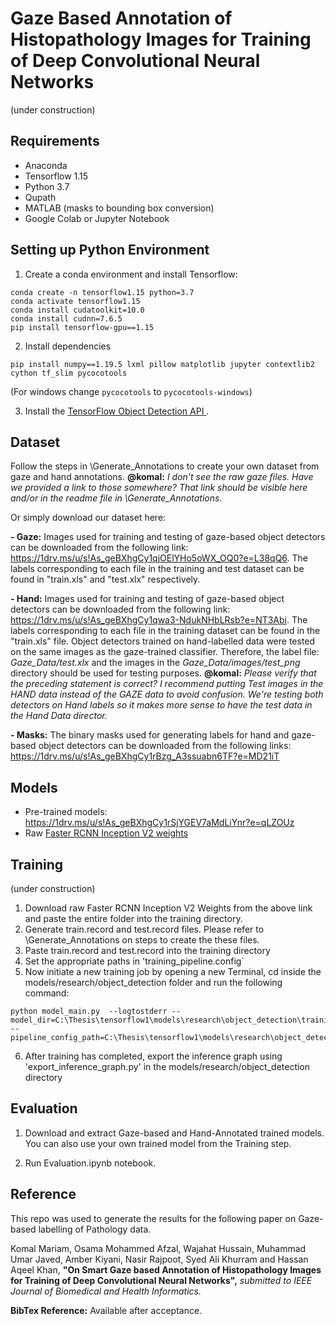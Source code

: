 # Gaze Based Annotation of Histopathology Images for Training of Deep Convolutional Neural Networks
(under construction)

## Requirements
- Anaconda
- Tensorflow 1.15
- Python 3.7
- Qupath
- MATLAB (masks to bounding box conversion)
- Google Colab or Jupyter Notebook

## Setting up Python Environment
1) Create a conda environment and install Tensorflow:
```
conda create -n tensorflow1.15 python=3.7
conda activate tensorflow1.15
conda install cudatoolkit=10.0
conda install cudnn=7.6.5
pip install tensorflow-gpu==1.15
```
2) Install dependencies
```
pip install numpy==1.19.5 lxml pillow matplotlib jupyter contextlib2 cython tf_slim pycocotools
```
(For windows change `pycocotools` to `pycocotools-windows`)


3) Install the [TensorFlow Object Detection API ](https://github.com/tensorflow/models/blob/master/research/object_detection/g3doc/tf1.md).
## Dataset
Follow the steps in \Generate_Annotations to create your own dataset from gaze and hand annotations. **@komal:** *I don't see the raw gaze files. Have we provided a link to those somewhere? That link should be visible here and/or in the readme file in \Generate_Annotations.*

Or simply download our dataset here:

**- Gaze:** Images used for training and testing of gaze-based object detectors can be downloaded from the following link: https://1drv.ms/u/s!As_geBXhgCy1qjOElYHo5oWX_OQ0?e=L38qQ6. The labels corresponding to each file in the training and test dataset can be found in "train.xls" and "test.xlx" respectively.

**- Hand:** Images used for training and testing of gaze-based object detectors can be downloaded from the following link: https://1drv.ms/u/s!As_geBXhgCy1qwa3-NdukNHbLRsb?e=NT3Abi. The labels corresponding to each file in the training dataset can be found in the "train.xls" file. Object detectors trained on hand-labelled data were tested on the same images as the gaze-trained classifier. Therefore, the label file: *Gaze_Data/test.xlx* and the images in the *Gaze_Data/images/test_png* directory should be used for testing purposes. **@komal:** *Please verify that the preceding statement is correct? I recommend putting Test images in the HAND data instead of the GAZE data to avoid confusion. We're testing both detectors on Hand labels so it makes more sense to have the test data in the Hand Data director.*

**- Masks:** The binary masks used for generating labels for hand and gaze-based object detectors can be downloaded from the following links: https://1drv.ms/u/s!As_geBXhgCy1rBzg_A3ssuabn6TF?e=MD21iT

## Models
- Pre-trained models: https://1drv.ms/u/s!As_geBXhgCy1rSjYGEV7aMdLiYnr?e=qLZOUz
- Raw [Faster RCNN Inception V2 weights](http://download.tensorflow.org/models/object_detection/faster_rcnn_inception_v2_coco_2018_01_28.tar.gz) 

## Training
(under construction)

1. Download raw Faster RCNN Inception V2 Weights from the above link and paste the entire folder into the training directory.
2. Generate train.record and test.record files. Please refer to \Generate_Annotations on steps to create the these files.
3. Paste train.record and test.record into the training directory
4. Set the appropriate paths in 'training_pipeline.config`
5. Now initiate a new training job by opening a new Terminal, cd inside the models/research/object_detection folder and run the following command:
```
python model_main.py  --logtostderr --model_dir=C:\Thesis\tensorflow1\models\research\object_detection\training\faster_rcnn_inception_v2_coco_2018_01_28 --pipeline_config_path=C:\Thesis\tensorflow1\models\research\object_detection\training\training_pipeline.config           
```
6. After training has completed, export the inference graph using 'export_inference_graph.py' in the models/research/object_detection directory
## Evaluation
1. Download and extract Gaze-based and Hand-Annotated trained models. You can also use your own trained model from the Training step.

2. Run Evaluation.ipynb notebook.

## Reference
This repo was used to generate the results for the following paper on Gaze-based labelling of Pathology data. 
   
   Komal Mariam, Osama Mohammed Afzal, Wajahat Hussain, Muhammad Umar Javed, Amber Kiyani, Nasir Rajpoot, Syed Ali Khurram and Hassan Aqeel Khan, **"On Smart Gaze based Annotation of Histopathology Images for Training of Deep Convolutional Neural Networks",** *submitted to IEEE Journal of Biomedical and Health Informatics.*


**BibTex Reference:** Available after acceptance.
